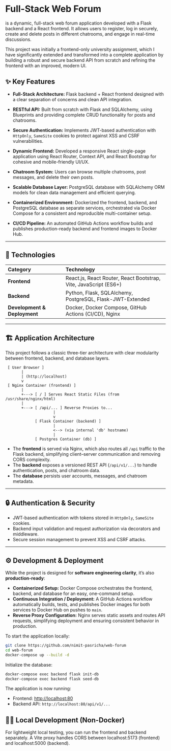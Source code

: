 # Full-Stack Web Forum

is a dynamic, full-stack web forum application developed with a Flask backend and a React frontend. It allows users to register, log in securely, create and delete posts in different chatrooms, and engage in real-time discussions.

This project was initially a frontend-only university assignment, which I have significantly extended and transformed into a complete application by building a robust and secure backend API from scratch and refining the frontend with an improved, modern UI.


## ✨ Key Features

- **Full-Stack Architecture:** Flask backend + React frontend designed with a clear separation of concerns and clean API integration.

- **RESTful API:** Built from scratch with Flask and SQLAlchemy, using Blueprints and providing complete CRUD functionality for posts and chatrooms.

- **Secure Authentication:** Implements JWT-based authentication with `HttpOnly`, `SameSite` cookies to protect against XSS and CSRF vulnerabilities.

- **Dynamic Frontend:** Developed a responsive React single-page application using React Router, Context API, and React Bootstrap for cohesive and mobile-friendly UI/UX.

- **Chatroom System:** Users can browse multiple chatrooms, post messages, and delete their own posts.

- **Scalable Database Layer:** PostgreSQL database with SQLAlchemy ORM models for clean data management and efficient querying.

- **Containerized Environment:** Dockerized the frontend, backend, and PostgreSQL database as separate services, orchestrated via Docker Compose for a consistent and reproducible multi-container setup.  

- **CI/CD Pipeline:** An automated GitHub Actions workflow builds and publishes production-ready backend and frontend images to Docker Hub.

---

## 🚀 Technologies

| Category | Technology |
| :--- | :--- |
| **Frontend** | React.js, React Router, React Bootstrap, Vite, JavaScript (ES6+) |
| **Backend** | Python, Flask, SQLAlchemy, PostgreSQL, Flask-JWT-Extended |
| **Development & Deployment** | Docker, Docker Compose, GitHub Actions (CI/CD), Nginx |

---

## 🏗️ Application Architecture

This project follows a classic three-tier architecture with clear modularity between frontend, backend, and database layers.


```
 [ User Browser ]
       |
       | (http://localhost)
       v
 [ Nginx Container (frontend) ]
       |
       +---> [ / ] Serves React Static Files (from /usr/share/nginx/html)
       |
       +---> [ /api/... ] Reverse Proxies to...
                     |
                     v
             [ Flask Container (backend) ]
                     |
                     <--> (via internal 'db' hostname)
                     |
             [ Postgres Container (db) ]
```

- The **frontend** is served via Nginx, which also routes all `/api` traffic to the Flask backend, simplifying client–server communication and removing CORS complexity.
- The **backend** exposes a versioned REST API (`/api/v1/...`) to handle authentication, posts, and chatroom data.
- The **database** persists user accounts, messages, and chatroom metadata.

---

## 🔒 Authentication & Security

- JWT-based authentication with tokens stored in `HttpOnly`, `SameSite` cookies.  
- Backend input validation and request authorization via decorators and middleware.  
- Secure session management to prevent XSS and CSRF attacks.  

---

## ⚙️ Development & Deployment

While the project is designed for **software engineering clarity**, it’s also **production-ready**:

- **Containerized Setup:** Docker Compose orchestrates the frontend, backend, and database for an easy, one-command setup.  
- **Continuous Integration / Deployment:** A GitHub Actions workflow automatically builds, tests, and publishes Docker images for both services to Docker Hub on pushes to `main`.  
- **Reverse Proxy Configuration:** Nginx serves static assets and routes API requests, simplifying deployment and ensuring consistent behavior in production.

To start the application locally:

```bash
git clone https://github.com/nimit-pasricha/web-forum
cd web-forum
docker-compose up --build -d
```

Initialize the database:

```bash
docker-compose exec backend flask init-db
docker-compose exec backend flask seed-db
```

The application is now running:
- Frontend: [http://localhost:80](http://localhost:80)
- Backend APi: `http://localhost:80/api/v1/...`

## 🧑‍💻 Local Development (Non-Docker)

For lightweight local testing, you can run the frontend and backend separately. A Vite proxy handles CORS between localhost:5173 (frontend) and localhost:5000 (backend).
